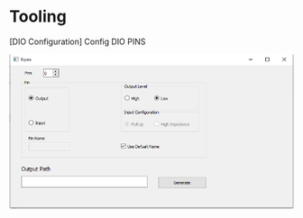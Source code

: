 # Tooling

[DIO Configuration]
     Config DIO PINS
     
![Image](https://raw.githubusercontent.com/Nada8773/Tooling/master/DIO%20Configuration/image.PNG)

